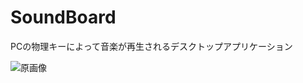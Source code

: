 # SoundBoard
PCの物理キーによって音楽が再生されるデスクトップアプリケーション


![原画像](https://github.com/TakedaRyota/Image-Processing-engineering-2019/blob/master/image/kadai3_1.png)
